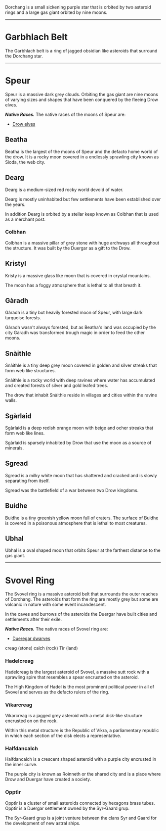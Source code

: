 Dorchang is a small sickening purple star that is orbited by two asteroid rings and a large gas giant orbited by nine moons.

___

# Garbhlach Belt
The Garbhlach belt is a ring of jagged obsidian like asteroids that surround the Dorchang star.

___

# Speur
Speur is a massive dark grey clouds. Orbiting the gas giant are nine moons of varying sizes and shapes that have been conquered by the fleeing Drow elves.

***Native Races.***
The native races of the moons of Speur are:
- [Drow elves](Elf#^bced8e)

## Beatha
Beatha is the largest of the moons of Speur and the defacto home world of the drow. It is a rocky moon covered in a endlessly sprawling city known as Sìoda, the web city.

## Dearg
Dearg is a medium-sized red rocky world devoid of water.

Dearg is mostly uninhabited but few settlements have been established over the years.

In addition Dearg is orbited by a stellar keep known as Colbhan that is used as a merchant post.

### Colbhan
Colbhan is a massive pillar of grey stone with huge archways all throughout the structure. It was built by the Duergar as a gift to the Drow.


## Kristyl
Kristy is a massive glass like moon that is covered in crystal mountains.

The moon has a foggy atmosphere that is lethal to all that breath it.


## Gàradh
Gàradh is a tiny but heavily forested moon of Speur, with large dark turquoise forests.

Gàradh wasn't always forested, but as Beatha's land was occupied by the city Gàradh was transformed trough magic in order to feed the other moons.


## Snàithle
Snàithle is a tiny deep grey moon covered in golden and silver streaks that form web like structures.

Snàithle is a rocky world with deep ravines where water has accumulated and created forests of silver and gold leafed trees.

The drow that inhabit Snàithle reside in villages and cities within the ravine walls.


## Sgàrlaid
Sgàrlaid is a deep redish orange moon with beige and ocher streaks that form web like lines.

Sgàrlaid is sparsely inhabited by Drow that use the moon as a source of minerals.


## Sgread
Sgread is a milky white moon that has shattered and cracked and is slowly separating from itself.

Sgread was the battlefield of a war between two Drow kingdoms.


## Buidhe
Buidhe is a tiny greenish yellow moon full of craters. The surface of Buidhe is covered in a poisonous atmosphere that is lethal to most creatures.


## Ubhal
Ubhal is a oval shaped moon that orbits Speur at the farthest distance to the gas giant.

___

# Svovel Ring
The Svovel ring is a massive asteroid belt that surrounds the outer reaches of Dorchang. The asteroids that form the ring are mostly grey but some are volcanic in nature with some event incandescent.

In the caves and burrows of the asteroids the Duergar have built cities and settlements after their exile.

***Native Races.***
The native races of Svovel ring are:
- [Dueregar dwarves](Dwarf#^0f43c3)

creag (stone)
calch (rock)
Tìr (land)

### Hadelcreag
Hadelcreag is the largest asteroid of Svovel, a massive sutt rock with a sprawling spire that resembles a spear encrusted on the asteroid.

The High Kingdom of Hadel is the most prominent political power in all of Svovel and serves as the defacto rulers of the ring.


### Víkarcreag
Víkarcreag is a jagged grey asteroid with a metal disk-like structure encrusted on on the rock.

Within this metal structure is the Republic of Víkra, a parliamentary republic in which each section of the disk elects a representative.


### Halfdancalch
Halfdancalch is a crescent shaped asteroid with a purple city encrusted in the inner curve.

The purple city is known as Roinneth or the shared city and is a place where Drow and Duergar have created a society.


### Opptìr
Opptìr is a cluster of small asteroids connected by hexagons brass tubes. Opptìr is a Duergar settlement owned by the Syr-Gaard grup.

The Syr-Gaard grup is a joint venture between the clans Syr and Gaard for the development of new astral ships.
